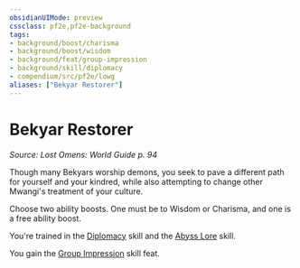 ```yaml
---
obsidianUIMode: preview
cssclass: pf2e,pf2e-background
tags:
- background/boost/charisma
- background/boost/wisdom
- background/feat/group-impression
- background/skill/diplomacy
- compendium/src/pf2e/lowg
aliases: ["Bekyar Restorer"]
---
```

# Bekyar Restorer
*Source: Lost Omens: World Guide p. 94*  

Though many Bekyars worship demons, you seek to pave a different path for yourself and your kindred, while also attempting to change other Mwangi's treatment of your culture.

Choose two ability boosts. One must be to Wisdom or Charisma, and one is a free ability boost.

You're trained in the [Diplomacy](/compendium/skills.md#Diplomacy) skill and the [Abyss Lore](/compendium/skills.md#Lore) skill.

You gain the [Group Impression](/compendium/feats/group-impression.md) skill feat.